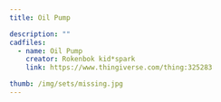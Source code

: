 ```yaml
---
title: Oil Pump

description: ""
cadfiles:
  - name: Oil Pump
    creator: Rokenbok kid*spark
    link: https://www.thingiverse.com/thing:325283

thumb: /img/sets/missing.jpg
---
```

